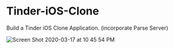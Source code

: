 # Tinder-iOS-Clone
Build a Tinder iOS Clone Application. (incorporate Parse Server)

![Screen Shot 2020-03-17 at 10 45 54 PM](https://user-images.githubusercontent.com/23055114/76867987-3bc4d480-68a1-11ea-809d-4c09aef8e7b4.png)

